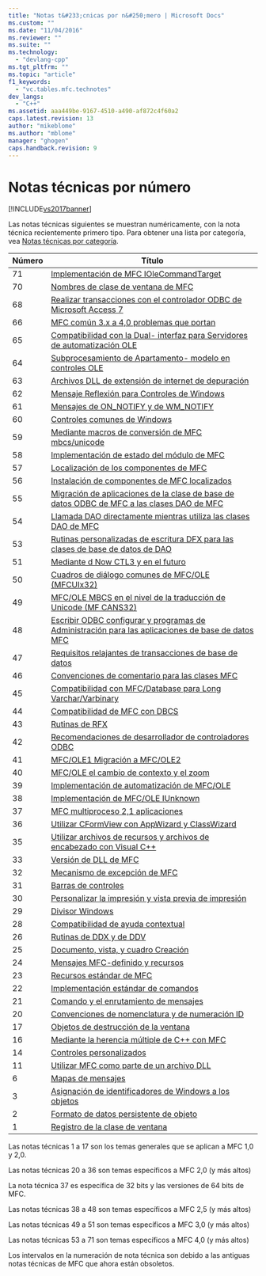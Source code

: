```yaml
---
title: "Notas t&#233;cnicas por n&#250;mero | Microsoft Docs"
ms.custom: ""
ms.date: "11/04/2016"
ms.reviewer: ""
ms.suite: ""
ms.technology: 
  - "devlang-cpp"
ms.tgt_pltfrm: ""
ms.topic: "article"
f1_keywords: 
  - "vc.tables.mfc.technotes"
dev_langs: 
  - "C++"
ms.assetid: aaa449be-9167-4510-a490-af872c4f60a2
caps.latest.revision: 13
author: "mikeblome"
ms.author: "mblome"
manager: "ghogen"
caps.handback.revision: 9
---
```

# Notas t&#233;cnicas por n&#250;mero
[!INCLUDE[vs2017banner](../assembler/inline/includes/vs2017banner.md)]

Las notas técnicas siguientes se muestran numéricamente, con la nota técnica recientemente primero tipo.  Para obtener una lista por categoría, vea [Notas técnicas por categoría](../mfc/technical-notes-by-category.md).  
  
|Número|Título|  
|------------|------------|  
|71|[Implementación de MFC IOleCommandTarget](../mfc/tn071-mfc-iolecommandtarget-implementation.md)|  
|70|[Nombres de clase de ventana de MFC](../mfc/tn070-mfc-window-class-names.md)|  
|68|[Realizar transacciones con el controlador ODBC de Microsoft Access 7](../mfc/tn068-performing-transactions-with-the-microsoft-access-7-odbc-driver.md)|  
|66|[MFC común 3.x a 4,0 problemas que portan](../mfc/tn066-common-mfc-3-x-to-4-0-porting-issues.md)|  
|65|[Compatibilidad con la Dual\- interfaz para Servidores de automatización OLE](../mfc/tn065-dual-interface-support-for-ole-automation-servers.md)|  
|64|[Subprocesamiento de Apartamento\- modelo en controles OLE](../mfc/tn064-apartment-model-threading-in-activex-controls.md)|  
|63|[Archivos DLL de extensión de internet de depuración](../mfc/tn063-debugging-internet-extension-dlls.md)|  
|62|[Mensaje Reflexión para Controles de Windows](../mfc/tn062-message-reflection-for-windows-controls.md)|  
|61|[Mensajes de ON\_NOTIFY y de WM\_NOTIFY](../mfc/tn061-on-notify-and-wm-notify-messages.md)|  
|60|[Controles comunes de Windows](../mfc/tn060-the-new-windows-common-controls.md)|  
|59|[Mediante macros de conversión de MFC mbcs\/unicode](../mfc/tn059-using-mfc-mbcs-unicode-conversion-macros.md)|  
|58|[Implementación de estado del módulo de MFC](../mfc/tn058-mfc-module-state-implementation.md)|  
|57|[Localización de los componentes de MFC](../mfc/tn057-localization-of-mfc-components.md)|  
|56|[Instalación de componentes de MFC localizados](../mfc/tn056-installation-of-localized-mfc-components.md)|  
|55|[Migración de aplicaciones de la clase de base de datos ODBC de MFC a las clases DAO de MFC](../mfc/tn055-migrating-mfc-odbc-database-class-applications-to-mfc-dao-classes.md)|  
|54|[Llamada DAO directamente mientras utiliza las clases DAO de MFC](../mfc/tn054-calling-dao-directly-while-using-mfc-dao-classes.md)|  
|53|[Rutinas personalizadas de escritura DFX para las clases de base de datos de DAO](../mfc/tn053-custom-dfx-routines-for-dao-database-classes.md)|  
|51|[Mediante d Now CTL3 y en el futuro](../mfc/tn051-using-ctl3d-now-and-in-the-future.md)|  
|50|[Cuadros de diálogo comunes de MFC\/OLE \(MFCUIx32\)](../mfc/tn050-mfc-ole-common-dialogs-mfcuix32.md)|  
|49|[MFC\/OLE MBCS en el nivel de la traducción de Unicode \(MF CANS32\)](../mfc/tn049-mfc-ole-mbcs-to-unicode-translation-layer-mfcans32.md)|  
|48|[Escribir ODBC configurar y programas de Administración para las aplicaciones de base de datos MFC](../mfc/tn048-writing-odbc-setup-and-administration-programs.md)|  
|47|[Requisitos relajantes de transacciones de base de datos](../mfc/tn047-relaxing-database-transaction-requirements.md)|  
|46|[Convenciones de comentario para las clases MFC](../mfc/tn046-commenting-conventions-for-the-mfc-classes.md)|  
|45|[Compatibilidad con MFC\/Database para Long Varchar\/Varbinary](../mfc/tn045-mfc-database-support-for-long-varchar-varbinary.md)|  
|44|[Compatibilidad de MFC con DBCS](../mfc/tn044-mfc-support-for-dbcs.md)|  
|43|[Rutinas de RFX](../mfc/tn043-rfx-routines.md)|  
|42|[Recomendaciones de desarrollador de controladores ODBC](../mfc/tn042-odbc-driver-developer-recommendations.md)|  
|41|[MFC\/OLE1 Migración a MFC\/OLE2](../mfc/tn041-mfc-ole1-migration-to-mfc-ole-2.md)|  
|40|[MFC\/OLE el cambio de contexto y el zoom](../mfc/tn040-mfc-ole-in-place-resizing-and-zooming.md)|  
|39|[Implementación de automatización de MFC\/OLE](../mfc/tn039-mfc-ole-automation-implementation.md)|  
|38|[Implementación de MFC\/OLE IUnknown](../mfc/tn038-mfc-ole-iunknown-implementation.md)|  
|37|[MFC multiproceso 2,1 aplicaciones](../mfc/tn037-multithreaded-mfc-2-1-applications.md)|  
|36|[Utilizar CFormView con AppWizard y ClassWizard](../mfc/tn036-using-cformview-with-appwizard-and-classwizard.md)|  
|35|[Utilizar archivos de recursos y archivos de encabezado con Visual C\+\+](../mfc/tn035-using-multiple-resource-files-and-header-files-with-visual-cpp.md)|  
|33|[Versión de DLL de MFC](../mfc/tn033-dll-version-of-mfc.md)|  
|32|[Mecanismo de excepción de MFC](../mfc/tn032-mfc-exception-mechanism.md)|  
|31|[Barras de controles](../mfc/tn031-control-bars.md)|  
|30|[Personalizar la impresión y vista previa de impresión](../mfc/tn030-customizing-printing-and-print-preview.md)|  
|29|[Divisor Windows](../mfc/tn029-splitter-windows.md)|  
|28|[Compatibilidad de ayuda contextual](../mfc/tn028-context-sensitive-help-support.md)|  
|26|[Rutinas de DDX y de DDV](../mfc/tn026-ddx-and-ddv-routines.md)|  
|25|[Documento, vista, y cuadro Creación](../mfc/tn025-document-view-and-frame-creation.md)|  
|24|[Mensajes MFC\-definido y recursos](../mfc/tn024-mfc-defined-messages-and-resources.md)|  
|23|[Recursos estándar de MFC](../mfc/tn023-standard-mfc-resources.md)|  
|22|[Implementación estándar de comandos](../mfc/tn022-standard-commands-implementation.md)|  
|21|[Comando y el enrutamiento de mensajes](../mfc/tn021-command-and-message-routing.md)|  
|20|[Convenciones de nomenclatura y de numeración ID](../mfc/tn020-id-naming-and-numbering-conventions.md)|  
|17|[Objetos de destrucción de la ventana](../mfc/tn017-destroying-window-objects.md)|  
|16|[Mediante la herencia múltiple de C\+\+ con MFC](../mfc/tn016-using-cpp-multiple-inheritance-with-mfc.md)|  
|14|[Controles personalizados](../mfc/tn014-custom-controls.md)|  
|11|[Utilizar MFC como parte de un archivo DLL](../mfc/tn011-using-mfc-as-part-of-a-dll.md)|  
|6|[Mapas de mensajes](../mfc/tn006-message-maps.md)|  
|3|[Asignación de identificadores de Windows a los objetos](../mfc/tn003-mapping-of-windows-handles-to-objects.md)|  
|2|[Formato de datos persistente de objeto](../mfc/tn002-persistent-object-data-format.md)|  
|1|[Registro de la clase de ventana](../mfc/tn001-window-class-registration.md)|  
  
 Las notas técnicas 1 a 17 son los temas generales que se aplican a MFC 1,0 y 2,0.  
  
 Las notas técnicas 20 a 36 son temas específicos a MFC 2,0 \(y más altos\)  
  
 La nota técnica 37 es específica de 32 bits y las versiones de 64 bits de MFC.  
  
 Las notas técnicas 38 a 48 son temas específicos a MFC 2,5 \(y más altos\)  
  
 Las notas técnicas 49 a 51 son temas específicos a MFC 3,0 \(y más altos\)  
  
 Las notas técnicas 53 a 71 son temas específicos a MFC 4,0 \(y más altos\)  
  
 Los intervalos en la numeración de nota técnica son debido a las antiguas notas técnicas de MFC que ahora están obsoletos.